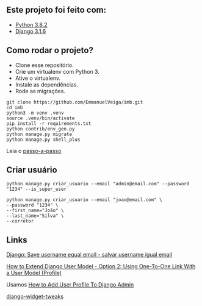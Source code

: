 ## Este projeto foi feito com:

* [Python 3.8.2](https://www.python.org/)
* [Django 3.1.6](https://www.djangoproject.com/)

## Como rodar o projeto?

* Clone esse repositório.
* Crie um virtualenv com Python 3.
* Ative o virtualenv.
* Instale as dependências.
* Rode as migrações.

```
git clone https://github.com/EmmanuelVeiga/imb.git
cd imb
python3 -m venv .venv
source .venv/bin/activate
pip install -r requirements.txt
python contrib/env_gen.py
python manage.py migrate
python manage.py shell_plus
```

Leia o [passo-a-passo](passo.md)

## Criar usuário

```
python manage.py criar_usuario --email "admin@email.com" --password "1234" --is_super_user

python manage.py criar_usuario --email "joao@email.com" \
--password "1234" \
--first_name="João" \
--last_name="Silva" \
--corretor
```


## Links

[Django: Save username equal email - salvar username igual email](https://gist.github.com/rg3915/0b97308cf0123ac73b58a8bd1b584c59)

[How to Extend Django User Model - Option 2: Using One-To-One Link With a User Model (Profile)](https://simpleisbetterthancomplex.com/tutorial/2016/07/22/how-to-extend-django-user-model.html)

Usamos [How to Add User Profile To Django Admin](https://simpleisbetterthancomplex.com/tutorial/2016/11/23/how-to-add-user-profile-to-django-admin.html)

[django-widget-tweaks](https://pypi.org/project/django-widget-tweaks/)
